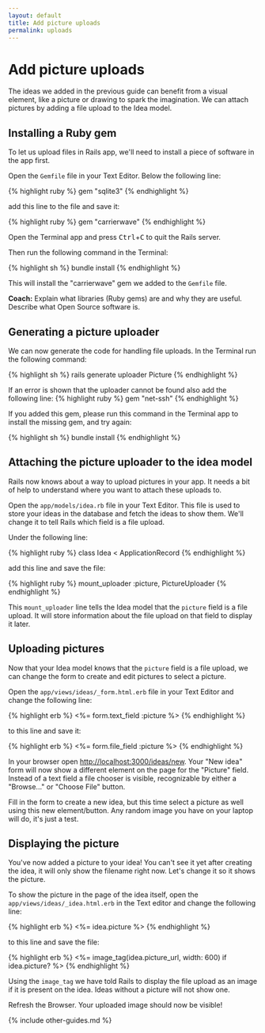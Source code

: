 ```yaml
---
layout: default
title: Add picture uploads
permalink: uploads
---
```


# Add picture uploads

The ideas we added in the previous guide can benefit from a visual element, like a picture or drawing to spark the imagination. We can attach pictures by adding a file upload to the Idea model.

## Installing a Ruby gem

To let us upload files in Rails app, we'll need to install a piece of software in the app first.

Open the `Gemfile` file in your Text Editor. Below the following line:

{% highlight ruby %}
gem "sqlite3"
{% endhighlight %}

add this line to the file and save it:

{% highlight ruby %}
gem "carrierwave"
{% endhighlight %}

Open the Terminal app and press <kbd>Ctrl</kbd>+<kbd>C</kbd> to quit the Rails server.

Then run the following command in the Terminal:

{% highlight sh %}
bundle install
{% endhighlight %}

This will install the "carrierwave" gem we added to the `Gemfile` file.

**Coach:** Explain what libraries (Ruby gems) are and why they are useful. Describe what Open Source software is.

## Generating a picture uploader

We can now generate the code for handling file uploads. In the Terminal run the following command:

{% highlight sh %}
rails generate uploader Picture
{% endhighlight %}

If an error is shown that the uploader cannot be found also add the following line:
{% highlight ruby %}
gem "net-ssh"
{% endhighlight %}

If you added this gem, please run this command in the Terminal app to install the missing gem, and try again:

{% highlight sh %}
bundle install
{% endhighlight %}

## Attaching the picture uploader to the idea model

Rails now knows about a way to upload pictures in your app. It needs a bit of help to understand where you want to attach these uploads to.

Open the `app/models/idea.rb` file in your Text Editor. This file is used to store your ideas in the database and fetch the ideas to show them. We'll change it to tell Rails which field is a file upload.

Under the following line:

{% highlight ruby %}
class Idea < ApplicationRecord
{% endhighlight %}

add this line and save the file:

{% highlight ruby %}
mount_uploader :picture, PictureUploader
{% endhighlight %}

This `mount_uploader` line tells the Idea model that the `picture` field is a file upload. It will store information about the file upload on that field to display it later.

## Uploading pictures

Now that your Idea model knows that the `picture` field is a file upload, we can change the form to create and edit pictures to select a picture.

Open the `app/views/ideas/_form.html.erb` file in your Text Editor and change the following line:

{% highlight erb %}
<%= form.text_field :picture %>
{% endhighlight %}

to this line and save it:

{% highlight erb %}
<%= form.file_field :picture %>
{% endhighlight %}

In your browser open <http://localhost:3000/ideas/new>.  Your "New idea" form will now show a different element on the page for the "Picture" field. Instead of a text field a file chooser is visible, recognizable by either a "Browse..." or "Choose File" button.

Fill in the form to create a new idea, but this time select a picture as well using this new element/button. Any random image you have on your laptop will do, it's just a test.

## Displaying the picture

You've now added a picture to your idea! You can't see it yet after creating the idea, it will only show the filename right now. Let's change it so it shows the picture.

To show the picture in the page of the idea itself, open the `app/views/ideas/_idea.html.erb` in the Text editor and change the following line:

{% highlight erb %}
<%= idea.picture %>
{% endhighlight %}

to this line and save the file:

{% highlight erb %}
<%= image_tag(idea.picture_url, width: 600) if idea.picture? %>
{% endhighlight %}

Using the `image_tag` we have told Rails to display the file upload as an image if it is present on the idea. Ideas without a picture will not show one.

Refresh the Browser. Your uploaded image should now be visible!

{% include other-guides.md %}
